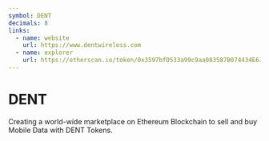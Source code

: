 ```yaml
---
symbol: DENT
decimals: 8
links:
  - name: website
    url: https://www.dentwireless.com
  - name: explorer
    url: https://etherscan.io/token/0x3597bfD533a99c9aa083587B074434E61Eb0A258
---
```


# DENT

Creating a world-wide marketplace on Ethereum Blockchain to sell and buy Mobile Data with DENT Tokens.
